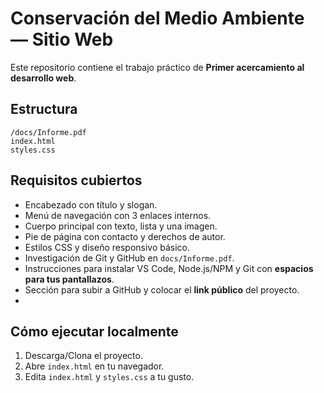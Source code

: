 # Conservación del Medio Ambiente — Sitio Web

Este repositorio contiene el trabajo práctico de **Primer acercamiento al desarrollo web**.

## Estructura
```
/docs/Informe.pdf      
index.html
styles.css
```
## Requisitos cubiertos
- Encabezado con título y slogan.
- Menú de navegación con 3 enlaces internos.
- Cuerpo principal con texto, lista y una imagen.
- Pie de página con contacto y derechos de autor.
- Estilos CSS y diseño responsivo básico.
- Investigación de Git y GitHub en `docs/Informe.pdf`.
- Instrucciones para instalar VS Code, Node.js/NPM y Git con **espacios para tus pantallazos**.
- Sección para subir a GitHub y colocar el **link público** del proyecto.
- 
## Cómo ejecutar localmente
1. Descarga/Clona el proyecto.
2. Abre `index.html` en tu navegador.
3. Edita `index.html` y `styles.css` a tu gusto.
